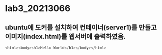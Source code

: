 # lab3_20213066

## ubuntu에 도커를 설치하여 컨테이너(server1)를 만들고 이미지(index.html)를 웹서버에 출력하였음.

```Java
<html><body><h1>Hello World</h1></body></html>
```
